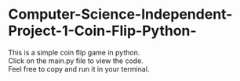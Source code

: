 # Computer-Science-Independent-Project-1-Coin-Flip-Python-
This is a simple coin flip game in python.<br>
Click on the main.py file to view the code.<br>
Feel free to copy and run it in your terminal.
